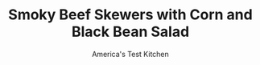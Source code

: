---
layout: ../../layouts/MarkdownPostLayout.astro
title: Smoky Beef Skewers with Corn and Black Bean Salad
author: America's Test Kitchen
pubDate: 2023-03-15
description: "Chipotle powder seasons the meat before it hits the grill and adds smoky heat to the sour cream sauce."
image_url: https://res.cloudinary.com/hksqkdlah/image/upload/ar_1:1,c_fill,dpr_2.0,f_auto,fl_lossy.progressive.strip_profile,g_faces:auto,q_auto:low,w_344/29742_sfs-smoky-beef-skewers-with-corn-and-black-bean-salad-007
tags: ["Main Courses","Vegetables","Beans","Beef","Weeknight","Grilling & Barbecue"]
calories: 2573
protein: 43
carbohydrates: 34
fats: 
fiber: 9
ingredients: ["1/2 cup, sour cream","2 tablespoons, extra-virgin olive oil","1/2 teaspoon, grated lime zest plus 2 tablespoons juice",", Salt and pepper","1 teaspoon, chipotle chile powder","2 cups fresh or thawed, frozen corn","1 (15-ounce) can, black beans, rinsed","2 , scallions, sliced thin","2 tablespoons, chopped fresh cilantro plus 2 tablespoons cilantro leaves","1 1/2 pounds, sirloin steak tips, trimmed and cut into 1-inch chunks"]
serves: 4
time: "30 minutes"
instructions: ["Whisk sour cream, oil, lime juice, ¾ teaspoon salt, ½ teaspoon chile powder, and ⅛ teaspoon pepper together in large bowl; transfer ¼ cup sour cream mixture to small bowl and set aside. Add corn, beans, scallions, chopped cilantro, and lime zest to remaining sour cream mixture and toss to combine; transfer to platter.","Pat steak dry with paper towels and sprinkle with ¾ teaspoon salt, ½ teaspoon pepper, and remaining ½ teaspoon chile powder. Thread steak onto four 12-inch metal skewers. Grill skewers over hot fire until meat is browned on all sides, 5 to 7 minutes. Transfer to platter with corn salad and drizzle with reserved sour cream mixture. Sprinkle with cilantro leaves and serve."]
nutrition: ["1085 mg Potassium","509 mg Phosphorus","129 mg Calcium","5 mg Iron","90 mg Magnesium","905 mg Sodium","7 mg Zinc","37 g Fat","12 mg Niacin (B3)","16 g Monounsaturated","2 g Polyunsaturated","12 mg Vitamin C","147 mg Cholesterol","14 g Saturated","9 g Fiber","113 µg Folate (food)","3 g Sugars","21 µg Vitamin K","269 g Water","34 g Carbs","113 µg Folate equivalent (total)","43 g Protein","2 mg Vitamin E","1 µg Vitamin B12","1 mg Vitamin B6","71 µg Vitamin A","643 kcal Energy","2573 calories"]
notes: "If using a gas grill, cover while cooking in step 2."
---